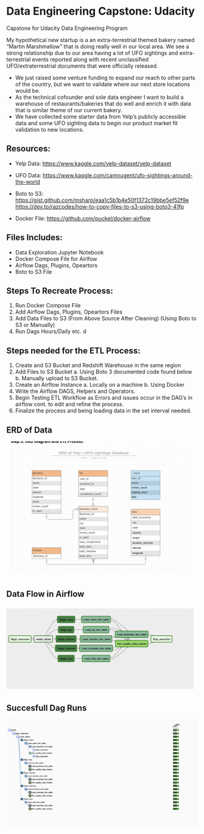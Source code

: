 # Data Engineering Capstone: Udacity
Capstone for Udacity Data Engineering Program


My hypothetical new startup is a an extra-terrestrial themed bakery named “Martin Marshmallow” that is doing really well in our local area. We see a strong relationship due to our area having a lot of UFO sightings and extra-terrestrial events reported along with recent unclassified UFO/extraterrestrial documents that were officially released.

*	We just raised some venture funding to expand our reach to other parts of the country, but we want to validate where our next store locations would be.  
*	As the technical cofounder and sole data engineer I want to build a warehouse of restaurants/bakeries that do well and enrich it with data that is similar theme of our current bakery. 
*	We have collected some starter data from Yelp’s publicly accessible data and some UFO
 sighting data to begin our product market fit validation to new locations.
 
## Resources: 

* Yelp Data: 
https://www.kaggle.com/yelp-dataset/yelp-dataset

* UFO Data: 
https://www.kaggle.com/camnugent/ufo-sightings-around-the-world

* Boto to S3: 
https://gist.github.com/msharp/eaa1c5b1b4e50f1372c19bbe5ef52f9e
https://dev.to/razcodes/how-to-copy-files-to-s3-using-boto3-41fp

* Docker File: 
https://github.com/puckel/docker-airflow


## Files Includes:

* Data Exploration Jupyter Notebook
* Docker Compose File for Airlfow
* Airflow Dags, Plugins, Opeartors 
* Boto to S3 File



## Steps To Recreate Process:
1. Run Docker Compose File
2. Add Airflow Dags, Plugins, Opeartors Files
3. Add Data Files to S3 (From Above Source After Cleaning) (Using Boto to S3 or Manually) 
4. Run Dags Hours/Daily etc. d


## Steps needed for the ETL Process: 
1.	Create and S3 Bucket and Redshift Warehouse in the same region 
2.	Add Files to S3 Bucket 
a.	Using Boto 3 documented code found below 
b.	Manually upload to S3 Bucket. 
3.	Create an Airflow Instance
a.	Locally on a machine
b.	Using Docker
4.	Write the Airflow DAGS, Helpers and Operators.
5.	Begin Testing ETL Workflow as Errors and issues occur in the DAG’s in airflow cont. to edit and refine the process. 
6.	Finalize the process and being loading data in the set interval needed. 


## ERD of Data 
![ERD](ERD.png)



## Data Flow in Airflow
![Data Flow in Airflow](DataFlow.png)


## Succesfull Dag Runs
![dag_runs](/Dag_Runs.png)
